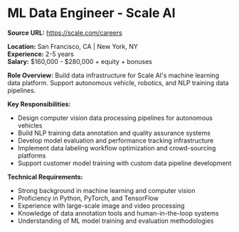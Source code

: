# ML Data Engineer - Scale AI

**Source URL:** https://scale.com/careers

**Location:** San Francisco, CA | New York, NY  
**Experience:** 2-5 years  
**Salary:** $160,000 - $280,000 + equity + bonuses

**Role Overview:**
Build data infrastructure for Scale AI's machine learning data platform. Support autonomous vehicle, robotics, and NLP training data pipelines.

**Key Responsibilities:**
- Design computer vision data processing pipelines for autonomous vehicles
- Build NLP training data annotation and quality assurance systems
- Develop model evaluation and performance tracking infrastructure
- Implement data labeling workflow optimization and crowd-sourcing platforms
- Support customer model training with custom data pipeline development

**Technical Requirements:**
- Strong background in machine learning and computer vision
- Proficiency in Python, PyTorch, and TensorFlow
- Experience with large-scale image and video processing
- Knowledge of data annotation tools and human-in-the-loop systems
- Understanding of ML model training and evaluation methodologies